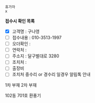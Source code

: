 ```
휴가자
x
```

**접수시 확인 목록**
- [x] 고객명 : 구나영
- [ ] 접수내용 : 010-3513-1997
- [ ] 오더확인 : 
- [ ] 연락처 : 
- [ ] 주소지 : 달구벌대로 3280
- [ ] 조치처 : 
- [ ] 출장비
- [ ] 조치처 중수리 or 경수리 일경우 알림톡 안내

1차 부재
2차 부재


102동 701호
환풍기
